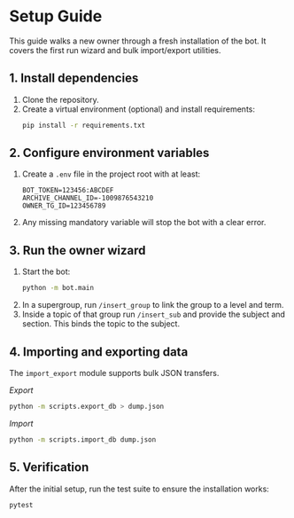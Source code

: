 # Setup Guide

This guide walks a new owner through a fresh installation of the bot.
It covers the first run wizard and bulk import/export utilities.

## 1. Install dependencies
1. Clone the repository.
2. Create a virtual environment (optional) and install requirements:
   ```bash
   pip install -r requirements.txt
   ```

## 2. Configure environment variables
1. Create a `.env` file in the project root with at least:
   ```dotenv
   BOT_TOKEN=123456:ABCDEF
   ARCHIVE_CHANNEL_ID=-1009876543210
   OWNER_TG_ID=123456789
   ```
2. Any missing mandatory variable will stop the bot with a clear error.

## 3. Run the owner wizard
1. Start the bot:
   ```bash
   python -m bot.main
   ```
2. In a supergroup, run `/insert_group` to link the group to a level and term.
3. Inside a topic of that group run `/insert_sub` and provide the subject and
   section. This binds the topic to the subject.

## 4. Importing and exporting data
The `import_export` module supports bulk JSON transfers.

*Export*
```bash
python -m scripts.export_db > dump.json
```

*Import*
```bash
python -m scripts.import_db dump.json
```

## 5. Verification
After the initial setup, run the test suite to ensure the installation works:
```bash
pytest
```
